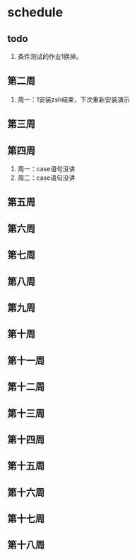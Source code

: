 # schedule

## todo

1. 条件测试的作业1换掉。

## 第二周

1. 周一：1安装zsh结束，下次重新安装演示

## 第三周

## 第四周

1. 周一：case语句没讲
2. 周二：case语句没讲

## 第五周

## 第六周

## 第七周

## 第八周

## 第九周

## 第十周

## 第十一周

## 第十二周

## 第十三周

## 第十四周

## 第十五周

## 第十六周

## 第十七周

## 第十八周

